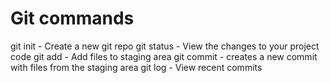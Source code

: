 # Git commands

git init - Create a new git repo
git status - View the changes to your project code
git add - Add files to staging area
git commit - creates a new commit with files from the staging area
git log - View recent commits
